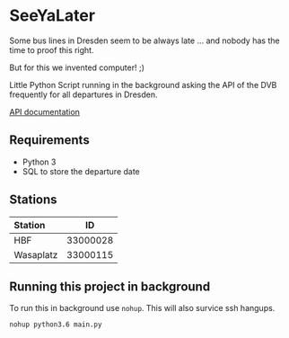 # SeeYaLater

Some bus lines in Dresden seem to be always late ...
and nobody has the time to proof this right.

But for this we invented computer! ;)

Little Python Script running in the background asking the API of the DVB 
frequently for all departures in Dresden.

[API documentation](https://github.com/kiliankoe/vvo/blob/master/documentation/webapi.md)

## Requirements

- Python 3
- SQL to store the departure date

## Stations 

| Station | ID |
| :-------- | ---- |
| HBF | 33000028 |
| Wasaplatz | 33000115 |

## Running this project in background

To run this in background use `nohup`. This will also survice ssh hangups.

```
nohup python3.6 main.py
```
